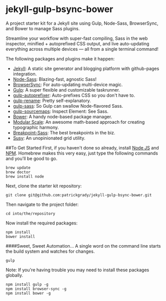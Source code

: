 # jekyll-gulp-bsync-bower
A project starter kit for a Jekyll site using Gulp, Node-Sass, BrowserSync, and Bower to manage Sass plugins.

Streamline your workflow with super-fast compiling, Sass in the web inspector, minified + autoprefixed CSS output, and live auto-updating everything across multiple devices — all from a single terminal command!

The following packages and plugins make it happen:
* [Jekyll](http://jekyllrb.com/): A static site generator and blogging platform with github-pages integration.
* [Node-Sass](https://github.com/sass/node-sass): Blazing-fast, agnostic Sass!
* [BrowserSync](http://www.browsersync.io/): For auto-updating multi-device magic.
* [Gulp](https://github.com/gulpjs/gulp/blob/master/docs/getting-started.md): A super flexible and customizable taskrunner.
* [gulp-autoprefixer](https://www.npmjs.com/package/gulp-autoprefixer): Auto-prefixes CSS so you don't have to.
* [gulp-rename](https://www.npmjs.com/package/gulp-rename): Pretty self-explanatory.
* [gulp-sass](https://www.npmjs.com/package/gulp-sass): So Gulp can swallow Node-flavored Sass.
* [gulp-sourcemaps](https://www.npmjs.com/package/gulp-sourcemaps): Inspect Element: See Sass.
* [Bower](http://bower.io/): A handy node-based package manager.
* [Modular Scale](https://github.com/modularscale/modularscale-sass): An awesome math-based approach for creating typographic harmony.
* [Breakpoint-Sass](https://github.com/at-import/breakpoint): The best breakpoints in the biz.
* [Susy](https://github.com/ericam/susy/): An unopinionated grid utility.

##To Get Started
First, if you haven't done so already, install [Node JS](https://nodejs.org/) and [NPM](http://blog.npmjs.org/post/85484771375/how-to-install-npm). Homebrew makes this very easy, just type the following commands and you'll be good to go.
~~~
brew update
brew doctor
brew install node
~~~

Next, clone the starter kit repository:
~~~
git clone git@github.com:patrickgrady/jekyll-gulp-bsync-bower.git
~~~

Then navigate to the project folder:
~~~
cd into/the/repository
~~~

Now install the required packages:
~~~
npm install
bower install
~~~

####Sweet, Sweet Automation...
A single word on the command line starts the build system and watches for changes.
~~~
gulp
~~~

Note: If you're having trouble you may need to install these packages globally.
~~~
npm install gulp -g
npm install browser-sync -g
npm install bower -g
~~~
